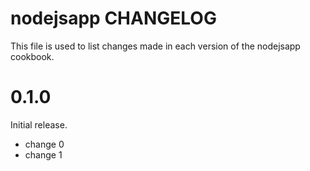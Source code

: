 # nodejsapp CHANGELOG

This file is used to list changes made in each version of the nodejsapp cookbook.

# 0.1.0

Initial release.

- change 0
- change 1

